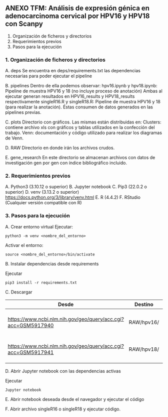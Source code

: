 ## ANEXO TFM: Análisis de expresión génica en adenocarcinoma cervical por HPV16 y HPV18 con Scanpy

1. Organización de ficheros y directorios
2. Requerimientos previos
3. Pasos para la ejecución

### 1. Organización de ficheros y directorios
  A. deps
  Se encuentra en deps/requirements.txt las dependencias necesarias para poder ejecutar el pipeline
  
  B. pipelines
  Dentro de ella podemos observar:
  hpv16.ipynb y hpv18.ipynb: Pipeline de muestra HPV16 y 18 (no incluye proceso de anotación)
  Ambas al ejecutar generan resultados en HPV16_results y HPV18_results respectivamente
  singleR16.R y singleR18.R: Pipeline de muestra HPV16 y 18 (para realizar la anotación). Éstas consumen de datos generados en las pipelines previas.
  
  C. plots
  Directorio con gráficos. Las mismas están distribuidas en:
  Clusters: contiene archivo xls con gráficos y tablas utilizados en la confección del trabajo.
  Venn: documentación y código utilizado para realizar los diagramas de Venn.
  
  D. RAW
  Directorio en donde irán los archivos crudos.
  
  E. gene_research
  En este directorio se almacenan archivos con datos de investigación gen por gen con índice bibliográfico incluido.

### 2. Requerimientos previos

  A. Python3 (3.10.12 o superior)
  B. Jupyter notebook
  C. Pip3 (22.0.2 o superior)
  D. venv (3.13.2 o superior) https://docs.python.org/3/library/venv.html
  E. R (4.4.2)
  F. RStudio (Cualquier versión compatible con R)


### 3. Pasos para la ejecución
  
  A. Crear entorno virtual
  Ejecutar:
  
  ```
  python3 -m venv <nombre_del_entorno>
  ```
  
  Activar el entorno:
  
  ```
  source <nombre_del_entorno>/bin/activate
  ```
  
  B. Instalar dependencias desde requirements
  
  Ejecutar
  
  ```
  pip3 install -r requirements.txt
  ```
  
  
  C. Descargar
  
  |Desde | Destino | Archivos |
  |---|---|---|
  |https://www.ncbi.nlm.nih.gov/geo/query/acc.cgi?acc=GSM5917940 | RAW/hpv16/ | barcodes.tsv.gz + features.tsv.gz, matrix.mtx.gz|
  |https://www.ncbi.nlm.nih.gov/geo/query/acc.cgi?acc=GSM5917941 | RAW/hpv18/ | barcodes.tsv.gz + features.tsv.gz, matrix.mtx.gz|
  
  
  D. Abrir Jupyter notebook con las dependencias activas
  
  Ejecutar
  
  ```
  Jupyter notebook
  ```
  
  E. Abrir notebook deseada desde el navegador y ejecutar el código
  
  F. Abrir archivo singleR16 o singleR18 y ejecutar código.

